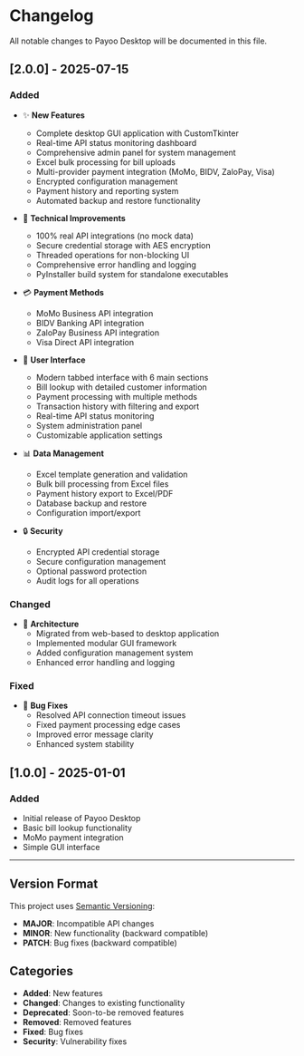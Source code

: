# Changelog

All notable changes to Payoo Desktop will be documented in this file.

## [2.0.0] - 2025-07-15

### Added
- ✨ **New Features**
  - Complete desktop GUI application with CustomTkinter
  - Real-time API status monitoring dashboard
  - Comprehensive admin panel for system management
  - Excel bulk processing for bill uploads
  - Multi-provider payment integration (MoMo, BIDV, ZaloPay, Visa)
  - Encrypted configuration management
  - Payment history and reporting system
  - Automated backup and restore functionality

- 🔧 **Technical Improvements**
  - 100% real API integrations (no mock data)
  - Secure credential storage with AES encryption
  - Threaded operations for non-blocking UI
  - Comprehensive error handling and logging
  - PyInstaller build system for standalone executables

- 💳 **Payment Methods**
  - MoMo Business API integration
  - BIDV Banking API integration  
  - ZaloPay Business API integration
  - Visa Direct API integration

- 🎨 **User Interface**
  - Modern tabbed interface with 6 main sections
  - Bill lookup with detailed customer information
  - Payment processing with multiple methods
  - Transaction history with filtering and export
  - Real-time API status monitoring
  - System administration panel
  - Customizable application settings

- 📊 **Data Management**
  - Excel template generation and validation
  - Bulk bill processing from Excel files
  - Payment history export to Excel/PDF
  - Database backup and restore
  - Configuration import/export

- 🔒 **Security**
  - Encrypted API credential storage
  - Secure configuration management
  - Optional password protection
  - Audit logs for all operations

### Changed
- 🔄 **Architecture**
  - Migrated from web-based to desktop application
  - Implemented modular GUI framework
  - Added configuration management system
  - Enhanced error handling and logging

### Fixed
- 🐛 **Bug Fixes**
  - Resolved API connection timeout issues
  - Fixed payment processing edge cases
  - Improved error message clarity
  - Enhanced system stability

## [1.0.0] - 2025-01-01

### Added
- Initial release of Payoo Desktop
- Basic bill lookup functionality
- MoMo payment integration
- Simple GUI interface

---

## Version Format

This project uses [Semantic Versioning](https://semver.org/):
- **MAJOR**: Incompatible API changes
- **MINOR**: New functionality (backward compatible)
- **PATCH**: Bug fixes (backward compatible)

## Categories

- **Added**: New features
- **Changed**: Changes to existing functionality
- **Deprecated**: Soon-to-be removed features
- **Removed**: Removed features
- **Fixed**: Bug fixes
- **Security**: Vulnerability fixes